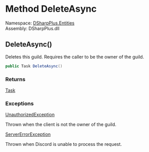 # Method DeleteAsync

Namespace: [DSharpPlus.Entities](DSharpPlus.Entities.md)  
Assembly: DSharpPlus.dll

## <a id="DSharpPlus_Entities_DiscordGuild_DeleteAsync"></a>DeleteAsync\(\)

Deletes this guild. Requires the caller to be the owner of the guild.

```csharp
public Task DeleteAsync()
```

### Returns

[Task](https://learn.microsoft.com/dotnet/api/system.threading.tasks.task)

### Exceptions

[UnauthorizedException](DSharpPlus.Exceptions.UnauthorizedException.md)

Thrown when the client is not the owner of the guild.

[ServerErrorException](DSharpPlus.Exceptions.ServerErrorException.md)

Thrown when Discord is unable to process the request.

